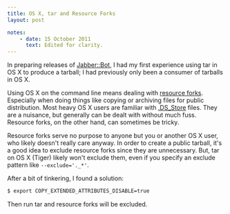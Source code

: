 ```yaml
---
title: OS X, tar and Resource Forks
layout: post

notes:
    - date: 15 October 2011
      text: Edited for clarity.
---
```


In preparing releases of [Jabber::Bot][1], I had my first experience using tar
in OS X to produce a tarball; I had previously only been a consumer of
tarballs in OS X.

Using OS X on the command line means dealing with [resource forks][2].
Especially when doing things like copying or archiving files for public
distribution. Most heavy OS X users are familiar with [.DS_Store][3] files.
They are a nuisance, but generally can be dealt with without much fuss.
Resource forks, on the other hand, can sometimes be tricky.

Resource forks serve no purpose to anyone but you or another OS X user, who
likely doesn't really care anyway. In order to create a public tarball, it's a
good idea to exclude resource forks since they are unnecessary. But, tar on
OS X (Tiger) likely won't exclude them, even if you specify an exclude pattern
like `--exclude='._*'`.

After a bit of tinkering, I found a solution:

```sh
$ export COPY_EXTENDED_ATTRIBUTES_DISABLE=true
```

Then run tar and resource forks will be excluded.

[1]: https://github.com/brettstimmerman/jabber-bot/
[2]: http://en.wikipedia.org/wiki/Resource_fork
[3]: http://en.wikipedia.org/wiki/DS_Store
